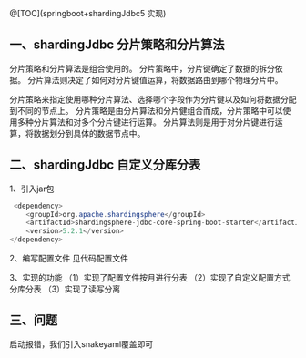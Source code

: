 @[TOC](springboot+shardingJdbc5 实现) 

## 一、shardingJdbc 分片策略和分片算法

分片策略和分片算法是组合使用的。
分片策略中，分片键确定了数据的拆分依据。
分片算法则决定了如何对分片键值运算，将数据路由到哪个物理分片中。

分片策略来指定使用哪种分片算法、选择哪个字段作为分片键以及如何将数据分配到不同的节点上。
分片策略是由分片算法和分片健组合而成，分片策略中可以使用多种分片算法和对多个分片键进行运算。
分片算法则是用于对分片键进行运算，将数据划分到具体的数据节点中。

## 二、shardingJdbc 自定义分库分表
1、引入jar包
```java
 <dependency>
    <groupId>org.apache.shardingsphere</groupId>
    <artifactId>shardingsphere-jdbc-core-spring-boot-starter</artifactId>
    <version>5.2.1</version>
</dependency>
```
2、编写配置文件
见代码配置文件


3、实现的功能
（1）实现了配置文件按月进行分表
（2）实现了自定义配置方式分库分表
（3）实现了读写分离

## 三、问题
启动报错，我们引入snakeyaml覆盖即可




